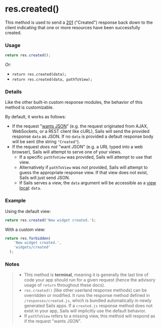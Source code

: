 # res.created()

This method is used to send a [201](https://en.wikipedia.org/wiki/List_of_HTTP_status_codes#2xx_Success) ("Created") response back down to the client indicating that one or more resources have been successfully created.


### Usage

```js
return res.created();
```

_Or:_
+ `return res.created(data);`
+ `return res.created(data, pathToView);`


### Details

Like the other built-in custom response modules, the behavior of this method is customizable.

By default, it works as follows:

+ If the request "[wants JSON](http://sailsjs.org/documentation/reference/req/req.wantsJSON.html)" (e.g. the request originated from AJAX, WebSockets, or a REST client like cURL), Sails will send the provided response `data` as JSON.  If no `data` is provided a default response body will be sent (the string `"Created"`).
+ If the request _does not_ "want JSON" (e.g. a URL typed into a web browser), Sails will attempt to serve one of your views.
  + If a specific `pathToView` was provided, Sails will attempt to use that view.
  + Alternatively if `pathToView` was _not_ provided, Sails will attempt to guess the appropriate response view. If that view does not exist, Sails will just send JSON.
  + If Sails serves a view, the `data` argument will be accessible as a [view local](http://sailsjs.org/documentation/concepts/Views/Locals.html): `data`.



### Example

Using the default view:

```javascript
return res.created('New widget created.');
```

With a custom view:

```javascript
return res.forbidden(
    'New widget created.',
    'widgets/created'
  );
```



### Notes
> + This method is **terminal**, meaning it is generally the last line of code your app should run for a given request (hence the advisory usage of `return` throughout these docs).
>+ `res.created()` (like other userland response methods) can be overridden or modified.  It runs the response method defined in `/responses/created.js`, which is bundled automatically in newly generated Sails apps.  If a `created.js` response method does not exist in your app, Sails will implicitly use the default behavior.
>+ If `pathToView` refers to a missing view, this method will respond as if the request "wants JSON".






<docmeta name="displayName" value="res.created()">
<docmeta name="pageType" value="method">
